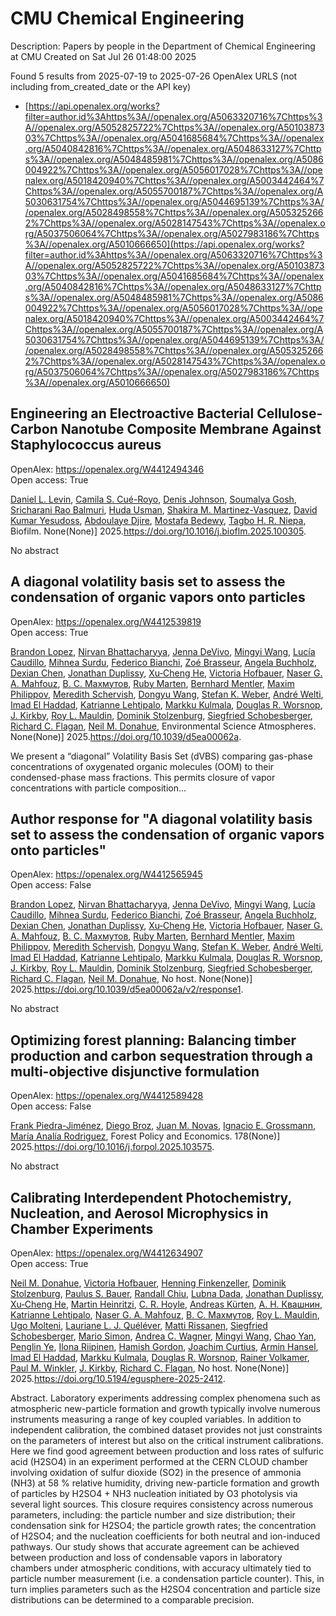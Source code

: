 # CMU Chemical Engineering
Description: Papers by people in the Department of Chemical Engineering at CMU
Created on Sat Jul 26 01:48:00 2025

Found 5 results from 2025-07-19 to 2025-07-26
OpenAlex URLS (not including from_created_date or the API key)
- [https://api.openalex.org/works?filter=author.id%3Ahttps%3A//openalex.org/A5063320716%7Chttps%3A//openalex.org/A5052825722%7Chttps%3A//openalex.org/A5010387303%7Chttps%3A//openalex.org/A5041685684%7Chttps%3A//openalex.org/A5040842816%7Chttps%3A//openalex.org/A5048633127%7Chttps%3A//openalex.org/A5048485981%7Chttps%3A//openalex.org/A5086004922%7Chttps%3A//openalex.org/A5056017028%7Chttps%3A//openalex.org/A5018420940%7Chttps%3A//openalex.org/A5003442464%7Chttps%3A//openalex.org/A5055700187%7Chttps%3A//openalex.org/A5030631754%7Chttps%3A//openalex.org/A5044695139%7Chttps%3A//openalex.org/A5028498558%7Chttps%3A//openalex.org/A5053252662%7Chttps%3A//openalex.org/A5028147543%7Chttps%3A//openalex.org/A5037506064%7Chttps%3A//openalex.org/A5027983186%7Chttps%3A//openalex.org/A5010666650](https://api.openalex.org/works?filter=author.id%3Ahttps%3A//openalex.org/A5063320716%7Chttps%3A//openalex.org/A5052825722%7Chttps%3A//openalex.org/A5010387303%7Chttps%3A//openalex.org/A5041685684%7Chttps%3A//openalex.org/A5040842816%7Chttps%3A//openalex.org/A5048633127%7Chttps%3A//openalex.org/A5048485981%7Chttps%3A//openalex.org/A5086004922%7Chttps%3A//openalex.org/A5056017028%7Chttps%3A//openalex.org/A5018420940%7Chttps%3A//openalex.org/A5003442464%7Chttps%3A//openalex.org/A5055700187%7Chttps%3A//openalex.org/A5030631754%7Chttps%3A//openalex.org/A5044695139%7Chttps%3A//openalex.org/A5028498558%7Chttps%3A//openalex.org/A5053252662%7Chttps%3A//openalex.org/A5028147543%7Chttps%3A//openalex.org/A5037506064%7Chttps%3A//openalex.org/A5027983186%7Chttps%3A//openalex.org/A5010666650)

## Engineering an Electroactive Bacterial Cellulose-Carbon Nanotube Composite Membrane Against Staphylococcus aureus   

OpenAlex: https://openalex.org/W4412494346    
Open access: True
    
[Daniel L. Levin](https://openalex.org/A5027750308), [Camila S. Cué-Royo](https://openalex.org/A5119014075), [Denis Johnson](https://openalex.org/A5023017337), [Soumalya Gosh](https://openalex.org/A5079754429), [Sricharani Rao Balmuri](https://openalex.org/A5042360668), [Huda Usman](https://openalex.org/A5006410485), [Shakira M. Martinez-Vasquez](https://openalex.org/A5117072205), [David Kumar Yesudoss](https://openalex.org/A5016663999), [Abdoulaye Djire](https://openalex.org/A5112849501), [Mostafa Bedewy](https://openalex.org/A5067322873), [Tagbo H. R. Niepa](https://openalex.org/A5044695139), Biofilm. None(None)] 2025.https://doi.org/10.1016/j.bioflm.2025.100305.
    
No abstract    

    

## A diagonal volatility basis set to assess the condensation of organic vapors onto particles   

OpenAlex: https://openalex.org/W4412539819    
Open access: True
    
[Brandon Lopez](https://openalex.org/A5019360565), [Nirvan Bhattacharyya](https://openalex.org/A5017157628), [Jenna DeVivo](https://openalex.org/A5092773428), [Mingyi Wang](https://openalex.org/A5100768996), [Lucía Caudillo](https://openalex.org/A5079509898), [Mihnea Surdu](https://openalex.org/A5076044930), [Federico Bianchi](https://openalex.org/A5075179945), [Zoé Brasseur](https://openalex.org/A5066558128), [Angela Buchholz](https://openalex.org/A5031061930), [Dexian Chen](https://openalex.org/A5074831361), [Jonathan Duplissy](https://openalex.org/A5088633919), [Xu‐Cheng He](https://openalex.org/A5043129752), [Victoria Hofbauer](https://openalex.org/A5012274245), [Naser G. A. Mahfouz](https://openalex.org/A5015886123), [В. С. Махмутов](https://openalex.org/A5036074857), [Ruby Marten](https://openalex.org/A5076543442), [Bernhard Mentler](https://openalex.org/A5090590782), [Maxim Philippov](https://openalex.org/A5090585494), [Meredith Schervish](https://openalex.org/A5038957567), [Dongyu Wang](https://openalex.org/A5100764279), [Stefan K. Weber](https://openalex.org/A5041814082), [André Welti](https://openalex.org/A5057462897), [Imad El Haddad](https://openalex.org/A5080319960), [Katrianne Lehtipalo](https://openalex.org/A5019559780), [Markku Kulmala](https://openalex.org/A5000471665), [Douglas R. Worsnop](https://openalex.org/A5026978286), [J. Kirkby](https://openalex.org/A5009274507), [Roy L. Mauldin](https://openalex.org/A5006970537), [Dominik Stolzenburg](https://openalex.org/A5063223340), [Siegfried Schobesberger](https://openalex.org/A5033551265), [Richard C. Flagan](https://openalex.org/A5012711441), [Neil M. Donahue](https://openalex.org/A5041685684), Environmental Science Atmospheres. None(None)] 2025.https://doi.org/10.1039/d5ea00062a.
    
We present a “diagonal” Volatility Basis Set (dVBS) comparing gas-phase concentrations of oxygenated organic molecules (OOM) to their condensed-phase mass fractions. This permits closure of vapor concentrations with particle composition...    

    

## Author response for "A diagonal volatility basis set to assess the condensation of organic vapors onto particles"   

OpenAlex: https://openalex.org/W4412565945    
Open access: False
    
[Brandon Lopez](https://openalex.org/A5019360565), [Nirvan Bhattacharyya](https://openalex.org/A5017157628), [Jenna DeVivo](https://openalex.org/A5092773428), [Mingyi Wang](https://openalex.org/A5100768996), [Lucía Caudillo](https://openalex.org/A5079509898), [Mihnea Surdu](https://openalex.org/A5076044930), [Federico Bianchi](https://openalex.org/A5075179945), [Zoé Brasseur](https://openalex.org/A5066558128), [Angela Buchholz](https://openalex.org/A5031061930), [Dexian Chen](https://openalex.org/A5074831361), [Jonathan Duplissy](https://openalex.org/A5088633919), [Xu‐Cheng He](https://openalex.org/A5043129752), [Victoria Hofbauer](https://openalex.org/A5012274245), [Naser G. A. Mahfouz](https://openalex.org/A5015886123), [В. С. Махмутов](https://openalex.org/A5036074857), [Ruby Marten](https://openalex.org/A5076543442), [Bernhard Mentler](https://openalex.org/A5090590782), [Maxim Philippov](https://openalex.org/A5090585494), [Meredith Schervish](https://openalex.org/A5038957567), [Dongyu Wang](https://openalex.org/A5100764279), [Stefan K. Weber](https://openalex.org/A5041814082), [André Welti](https://openalex.org/A5057462897), [Imad El Haddad](https://openalex.org/A5080319960), [Katrianne Lehtipalo](https://openalex.org/A5019559780), [Markku Kulmala](https://openalex.org/A5000471665), [Douglas R. Worsnop](https://openalex.org/A5026978286), [J. Kirkby](https://openalex.org/A5009274507), [Roy L. Mauldin](https://openalex.org/A5006970537), [Dominik Stolzenburg](https://openalex.org/A5063223340), [Siegfried Schobesberger](https://openalex.org/A5033551265), [Richard C. Flagan](https://openalex.org/A5012711441), [Neil M. Donahue](https://openalex.org/A5041685684), No host. None(None)] 2025.https://doi.org/10.1039/d5ea00062a/v2/response1.
    
No abstract    

    

## Optimizing forest planning: Balancing timber production and carbon sequestration through a multi-objective disjunctive formulation   

OpenAlex: https://openalex.org/W4412589428    
Open access: False
    
[Frank Piedra-Jiménez](https://openalex.org/A5091201904), [Diego Broz](https://openalex.org/A5019969951), [Juan M. Novas](https://openalex.org/A5039055246), [Ignacio E. Grossmann](https://openalex.org/A5056017028), [María Analía Rodriguez](https://openalex.org/A5103124875), Forest Policy and Economics. 178(None)] 2025.https://doi.org/10.1016/j.forpol.2025.103575.
    
No abstract    

    

## Calibrating Interdependent Photochemistry, Nucleation, and Aerosol Microphysics in Chamber Experiments   

OpenAlex: https://openalex.org/W4412634907    
Open access: True
    
[Neil M. Donahue](https://openalex.org/A5041685684), [Victoria Hofbauer](https://openalex.org/A5012274245), [Henning Finkenzeller](https://openalex.org/A5081639490), [Dominik Stolzenburg](https://openalex.org/A5063223340), [Paulus S. Bauer](https://openalex.org/A5056663492), [Randall Chiu](https://openalex.org/A5080741963), [Lubna Dada](https://openalex.org/A5049539173), [Jonathan Duplissy](https://openalex.org/A5088633919), [Xu‐Cheng He](https://openalex.org/A5043129752), [Martin Heinritzi](https://openalex.org/A5037408007), [C. R. Hoyle](https://openalex.org/A5060987493), [Andreas Kürten](https://openalex.org/A5056657317), [А. Н. Квашнин](https://openalex.org/A5018996508), [Katrianne Lehtipalo](https://openalex.org/A5019559780), [Naser G. A. Mahfouz](https://openalex.org/A5015886123), [В. С. Махмутов](https://openalex.org/A5036074857), [Roy L. Mauldin](https://openalex.org/A5006970537), [Ugo Molteni](https://openalex.org/A5086592925), [Lauriane L. J. Quéléver](https://openalex.org/A5058987691), [Matti Rissanen](https://openalex.org/A5073788174), [Siegfried Schobesberger](https://openalex.org/A5033551265), [Mario Simon](https://openalex.org/A5086950058), [Andrea C. Wagner](https://openalex.org/A5024532344), [Mingyi Wang](https://openalex.org/A5100768996), [Chao Yan](https://openalex.org/A5049317897), [Penglin Ye](https://openalex.org/A5087646916), [Ilona Riipinen](https://openalex.org/A5038776980), [Hamish Gordon](https://openalex.org/A5086004922), [Joachim Curtius](https://openalex.org/A5031780924), [Armin Hansel](https://openalex.org/A5089489241), [Imad El Haddad](https://openalex.org/A5080319960), [Markku Kulmala](https://openalex.org/A5000471665), [Douglas R. Worsnop](https://openalex.org/A5026978286), [Rainer Volkamer](https://openalex.org/A5018521569), [Paul M. Winkler](https://openalex.org/A5042382547), [J. Kirkby](https://openalex.org/A5009274507), [Richard C. Flagan](https://openalex.org/A5012711441), No host. None(None)] 2025.https://doi.org/10.5194/egusphere-2025-2412.
    
Abstract. Laboratory experiments addressing complex phenomena such as atmospheric new-particle formation and growth typically involve numerous instruments measuring a range of key coupled variables. In addition to independent calibration, the combined dataset provides not just constraints on the parameters of interest but also on the critical instrument calibrations. Here we find good agreement between production and loss rates of sulfuric acid (H2SO4) in an experiment performed at the CERN CLOUD chamber involving oxidation of sulfur dioxide (SO2) in the presence of ammonia (NH3) at 58 % relative humidity, driving new-particle formation and growth of particles by H2SO4 + NH3 nucleation initiated by O3 photolysis via several light sources. This closure requires consistency across numerous parameters, including: the particle number and size distribution; their condensation sink for H2SO4; the particle growth rates; the concentration of H2SO4; and the nucleation coefficients for both neutral and ion-induced pathways. Our study shows that accurate agreement can be achieved between production and loss of condensable vapors in laboratory chambers under atmospheric conditions, with accuracy ultimately tied to particle number measurement (i.e. a condensation particle counter). This, in turn implies parameters such as the H2SO4 concentration and particle size distributions can be determined to a comparable precision.    

    
